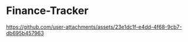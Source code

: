 # Finance-Tracker



https://github.com/user-attachments/assets/23e1dc1f-e4dd-4f68-9cb7-db695b457963

